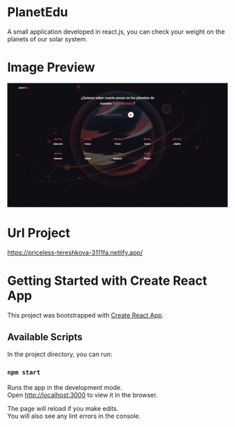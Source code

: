 # PlanetEdu
A small application developed in react.js, you can check your weight on the planets of our solar system.

# Image Preview
![imagen](https://github.com/TonyBravo-FrontDev/PlanetEdu/blob/main/src/assets/img/planetedu.png)

# Url Project
https://priceless-tereshkova-3111fa.netlify.app/

# Getting Started with Create React App

This project was bootstrapped with [Create React App](https://github.com/facebook/create-react-app).

## Available Scripts

In the project directory, you can run:

### `npm start`

Runs the app in the development mode.\
Open [http://localhost:3000](http://localhost:3000) to view it in the browser.

The page will reload if you make edits.\
You will also see any lint errors in the console.
